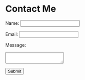 <link rel="stylesheet" type="text/css" href="https://ryanyearsley.github.io/contact-form-style.css">

# Contact Me

<form action="https://formspree.io/f/xeqwbzor" method="POST">
  <label for="name">Name:</label>
  <input type="text" id="name" name="name" required>

  <label for="email">Email:</label>
  <input type="email" id="email" name="email" required>

  <label for="message">Message:</label>
  <textarea id="message" name="message" required></textarea>

  <button type="submit">Submit</button>
</form>